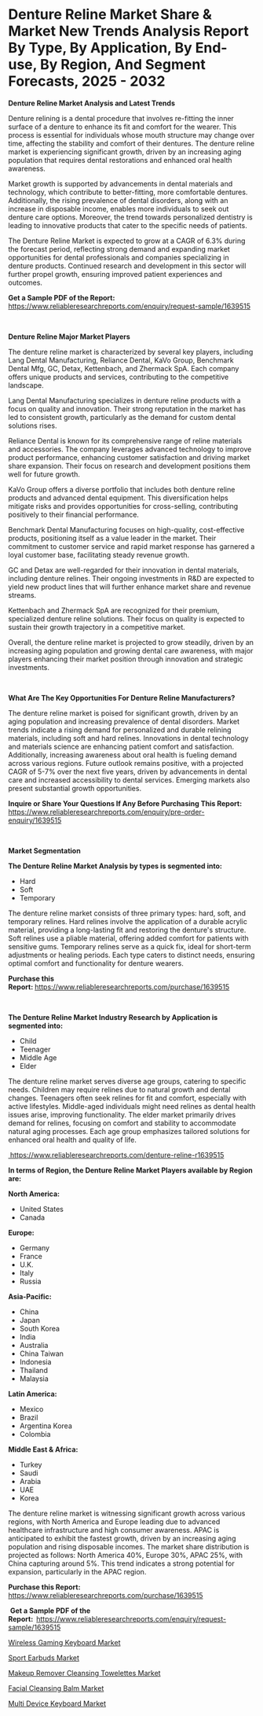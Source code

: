 <p><h1>Denture Reline Market Share & Market New Trends Analysis Report By Type, By Application, By End-use, By Region, And Segment Forecasts, 2025 - 2032</h1></p><p><strong>Denture Reline Market Analysis and Latest Trends</strong></p>
<p><p>Denture relining is a dental procedure that involves re-fitting the inner surface of a denture to enhance its fit and comfort for the wearer. This process is essential for individuals whose mouth structure may change over time, affecting the stability and comfort of their dentures. The denture reline market is experiencing significant growth, driven by an increasing aging population that requires dental restorations and enhanced oral health awareness.</p><p>Market growth is supported by advancements in dental materials and technology, which contribute to better-fitting, more comfortable dentures. Additionally, the rising prevalence of dental disorders, along with an increase in disposable income, enables more individuals to seek out denture care options. Moreover, the trend towards personalized dentistry is leading to innovative products that cater to the specific needs of patients. </p><p>The Denture Reline Market is expected to grow at a CAGR of 6.3% during the forecast period, reflecting strong demand and expanding market opportunities for dental professionals and companies specializing in denture products. Continued research and development in this sector will further propel growth, ensuring improved patient experiences and outcomes.</p></p>
<p><strong>Get a Sample PDF of the Report:&nbsp;</strong> <a href="https://www.reliableresearchreports.com/enquiry/request-sample/1639515?utm_campaign=34&utm_medium=2&utm_source=Github&utm_content=ia&utm_term=08022025&utm_id=denture-reline">https://www.reliableresearchreports.com/enquiry/request-sample/1639515</a></p>
<p>&nbsp;</p>
<p><strong>Denture Reline Major Market Players</strong></p>
<p><p>The denture reline market is characterized by several key players, including Lang Dental Manufacturing, Reliance Dental, KaVo Group, Benchmark Dental Mfg, GC, Detax, Kettenbach, and Zhermack SpA. Each company offers unique products and services, contributing to the competitive landscape.</p><p>Lang Dental Manufacturing specializes in denture reline products with a focus on quality and innovation. Their strong reputation in the market has led to consistent growth, particularly as the demand for custom dental solutions rises.</p><p>Reliance Dental is known for its comprehensive range of reline materials and accessories. The company leverages advanced technology to improve product performance, enhancing customer satisfaction and driving market share expansion. Their focus on research and development positions them well for future growth.</p><p>KaVo Group offers a diverse portfolio that includes both denture reline products and advanced dental equipment. This diversification helps mitigate risks and provides opportunities for cross-selling, contributing positively to their financial performance.</p><p>Benchmark Dental Manufacturing focuses on high-quality, cost-effective products, positioning itself as a value leader in the market. Their commitment to customer service and rapid market response has garnered a loyal customer base, facilitating steady revenue growth.</p><p>GC and Detax are well-regarded for their innovation in dental materials, including denture relines. Their ongoing investments in R&D are expected to yield new product lines that will further enhance market share and revenue streams.</p><p>Kettenbach and Zhermack SpA are recognized for their premium, specialized denture reline solutions. Their focus on quality is expected to sustain their growth trajectory in a competitive market.</p><p>Overall, the denture reline market is projected to grow steadily, driven by an increasing aging population and growing dental care awareness, with major players enhancing their market position through innovation and strategic investments.</p></p>
<p>&nbsp;</p>
<p><strong>What Are The Key Opportunities For Denture Reline Manufacturers?</strong></p>
<p><p>The denture reline market is poised for significant growth, driven by an aging population and increasing prevalence of dental disorders. Market trends indicate a rising demand for personalized and durable relining materials, including soft and hard relines. Innovations in dental technology and materials science are enhancing patient comfort and satisfaction. Additionally, increasing awareness about oral health is fueling demand across various regions. Future outlook remains positive, with a projected CAGR of 5-7% over the next five years, driven by advancements in dental care and increased accessibility to dental services. Emerging markets also present substantial growth opportunities.</p></p>
<p><strong>Inquire or Share Your Questions If Any Before Purchasing This Report:</strong> <a href="https://www.reliableresearchreports.com/enquiry/pre-order-enquiry/1639515?utm_campaign=34&utm_medium=2&utm_source=Github&utm_content=ia&utm_term=08022025&utm_id=denture-reline">https://www.reliableresearchreports.com/enquiry/pre-order-enquiry/1639515</a></p>
<p>&nbsp;</p>
<p><strong>Market Segmentation</strong></p>
<p><strong>The Denture Reline Market Analysis by types is segmented into:</strong></p>
<p><ul><li>Hard</li><li>Soft</li><li>Temporary</li></ul></p>
<p><p>The denture reline market consists of three primary types: hard, soft, and temporary relines. Hard relines involve the application of a durable acrylic material, providing a long-lasting fit and restoring the denture's structure. Soft relines use a pliable material, offering added comfort for patients with sensitive gums. Temporary relines serve as a quick fix, ideal for short-term adjustments or healing periods. Each type caters to distinct needs, ensuring optimal comfort and functionality for denture wearers.</p></p>
<p><strong>Purchase this Report:&nbsp;</strong><a href="https://www.reliableresearchreports.com/purchase/1639515?utm_campaign=34&utm_medium=2&utm_source=Github&utm_content=ia&utm_term=08022025&utm_id=denture-reline">https://www.reliableresearchreports.com/purchase/1639515</a></p>
<p>&nbsp;</p>
<p><strong>The Denture Reline Market Industry Research by Application is segmented into:</strong></p>
<p><ul><li>Child</li><li>Teenager</li><li>Middle Age</li><li>Elder</li></ul></p>
<p><p>The denture reline market serves diverse age groups, catering to specific needs. Children may require relines due to natural growth and dental changes. Teenagers often seek relines for fit and comfort, especially with active lifestyles. Middle-aged individuals might need relines as dental health issues arise, improving functionality. The elder market primarily drives demand for relines, focusing on comfort and stability to accommodate natural aging processes. Each age group emphasizes tailored solutions for enhanced oral health and quality of life.</p></p>
<p><a href="https://www.reliableresearchreports.com/denture-reline-r1639515?utm_campaign=34&utm_medium=2&utm_source=Github&utm_content=ia&utm_term=08022025&utm_id=denture-reline">&nbsp;https://www.reliableresearchreports.com/denture-reline-r1639515</a></p>
<p><strong>In terms of Region, the Denture Reline Market Players available by Region are:</strong></p>
<p>
    <p> <strong> North America: </strong>
        <ul>
            <li>United States</li>
            <li>Canada</li>
        </ul>
        </p> 
    <p> <strong> Europe: </strong>
        <ul>
            <li>Germany</li>
            <li>France</li>
            <li>U.K.</li>
            <li>Italy</li>
            <li>Russia</li>
        </ul>
        </p> 
    <p> <strong> Asia-Pacific: </strong>
        <ul>
            <li>China</li>
            <li>Japan</li>
            <li>South Korea</li>
            <li>India</li>
            <li>Australia</li>
            <li>China Taiwan</li>
            <li>Indonesia</li>
            <li>Thailand</li>
            <li>Malaysia</li>
        </ul>
        </p> 
    <p> <strong> Latin America: </strong>
        <ul>
            <li>Mexico</li>
            <li>Brazil</li>
            <li>Argentina Korea</li>
            <li>Colombia</li>
        </ul>
        </p> 
    <p> <strong> Middle East & Africa: </strong>
        <ul>
            <li>Turkey</li>
            <li>Saudi</li>
            <li>Arabia</li>
            <li>UAE</li>
            <li>Korea</li>
        </ul>
    </p>
    </p>
<p><p>The denture reline market is witnessing significant growth across various regions, with North America and Europe leading due to advanced healthcare infrastructure and high consumer awareness. APAC is anticipated to exhibit the fastest growth, driven by an increasing aging population and rising disposable incomes. The market share distribution is projected as follows: North America 40%, Europe 30%, APAC 25%, with China capturing around 5%. This trend indicates a strong potential for expansion, particularly in the APAC region.</p></p>
<p><strong>Purchase this Report: </strong><a href="https://www.reliableresearchreports.com/purchase/1639515?utm_campaign=34&utm_medium=2&utm_source=Github&utm_content=ia&utm_term=08022025&utm_id=denture-reline">https://www.reliableresearchreports.com/purchase/1639515</a></p>
<p>&nbsp;<strong>Get a Sample PDF of the Report:&nbsp;&nbsp;</strong><a href="https://www.reliableresearchreports.com/enquiry/request-sample/1639515?utm_campaign=34&utm_medium=2&utm_source=Github&utm_content=ia&utm_term=08022025&utm_id=denture-reline">https://www.reliableresearchreports.com/enquiry/request-sample/1639515</a></p>
<p><strong></strong></p>
<p><p><a href="https://github.com/darenph8er/Market-Research-Report-List-1/blob/main/wireless-gaming-keyboard-market.md?utm_campaign=34&utm_medium=2&utm_source=Github&utm_content=ia&utm_term=08022025&utm_id=denture-reline">Wireless Gaming Keyboard Market</a></p><p><a href="https://github.com/nathaliehurles7142/Market-Research-Report-List-1/blob/main/sport-earbuds-market.md?utm_campaign=34&utm_medium=2&utm_source=Github&utm_content=ia&utm_term=08022025&utm_id=denture-reline">Sport Earbuds Market</a></p><p><a href="https://github.com/rosalinebhakta48/Market-Research-Report-List-1/blob/main/makeup-remover-cleansing-towelettes-market.md?utm_campaign=34&utm_medium=2&utm_source=Github&utm_content=ia&utm_term=08022025&utm_id=denture-reline">Makeup Remover Cleansing Towelettes Market</a></p><p><a href="https://github.com/chongseney974/Market-Research-Report-List-1/blob/main/facial-cleansing-balm-market.md?utm_campaign=34&utm_medium=2&utm_source=Github&utm_content=ia&utm_term=08022025&utm_id=denture-reline">Facial Cleansing Balm Market</a></p><p><a href="https://github.com/ElviraLeka1962/Market-Research-Report-List-1/blob/main/multi-device-keyboard-market.md?utm_campaign=34&utm_medium=2&utm_source=Github&utm_content=ia&utm_term=08022025&utm_id=denture-reline">Multi Device Keyboard Market</a></p></p>